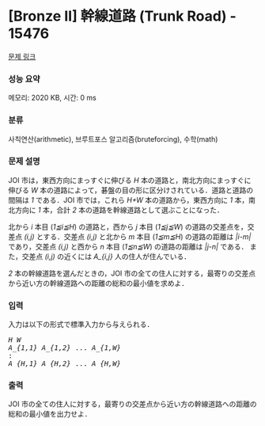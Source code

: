 # [Bronze II] 幹線道路 (Trunk Road) - 15476 

[문제 링크](https://www.acmicpc.net/problem/15476) 

### 성능 요약

메모리: 2020 KB, 시간: 0 ms

### 분류

사칙연산(arithmetic), 브루트포스 알고리즘(bruteforcing), 수학(math)

### 문제 설명

<p>JOI 市は，東西方向にまっすぐに伸びる <var>H</var> 本の道路と，南北方向にまっすぐに伸びる <var>W</var> 本の道路によって，碁盤の目の形に区分けされている．道路と道路の間隔は <var>1</var> である．JOI 市では，これら <var>H+W</var> 本の道路から，東西方向に <var>1</var> 本，南北方向に <var>1</var> 本，合計 <var>2</var> 本の道路を幹線道路として選ぶことになった．</p>

<p>北から <var>i</var> 本目 (<var>1≦i≦H</var>) の道路と，西から <var>j</var> 本目 (<var>1≦j≦W</var>) の道路の交差点を，交差点 <var>(i,j)</var> とする．交差点 <var>(i,j)</var> と北から <var>m</var> 本目 (<var>1≦m≦H</var>) の道路の距離は <var>|i-m|</var> であり，交差点 <var>(i,j)</var> と西から <var>n</var> 本目 (<var>1≦n≦W</var>) の道路の距離は <var>|j-n|</var> である． また，交差点 <var>(i,j)</var> の近くには <var>A_{i,j}</var> 人の住人が住んでいる．</p>

<p><var>2</var> 本の幹線道路を選んだときの，JOI 市の全ての住人に対する，最寄りの交差点から近い方の幹線道路への距離の総和の最小値を求めよ．</p>

### 입력 

 <p>入力は以下の形式で標準入力から与えられる．</p>

<pre><var>H</var> <var>W</var>
<var>A_{1,1}</var> <var>A_{1,2}</var> ... <var>A_{1,W}</var>
:
<var>A_{H,1}</var> <var>A_{H,2}</var> ... <var>A_{H,W}</var>
</pre>

### 출력 

 <p>JOI 市の全ての住人に対する，最寄りの交差点から近い方の幹線道路への距離の総和の最小値を出力せよ．</p>


